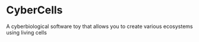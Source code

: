 # CyberCells
A cyberbiological software toy that allows you to create various ecosystems using living cells

